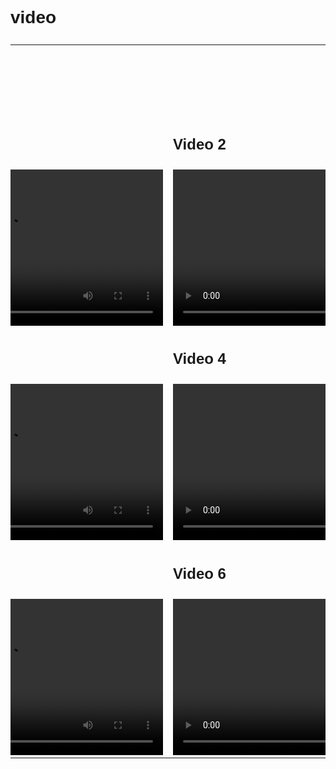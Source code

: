 # video
<!DOCTYPE html>
<html>
<head>
	<meta charset="utf-8">
	<meta name="viewport" content="width=device-width, initial-scale=1">
	<title>Video</title>
</head>

<style>
	* {
		font-family: arial;
	}
	table {
		display: flex;
		justify-content: center;
	}

</style>
<body>
	<table>
		<tr>
			<td colspan="2"><h1>Lista de videos</h1></td>
		</tr>
		<tr>
			<td>
				<h2>Video 1</h2>
			</td>
			<td>
				<h2>Video 2</h2>
			</td>
		</tr>
		<tr>
			<td>
				<video width="500px" controls>
					<source src="videito/poli.mp4" type="video/mp4">
				</video>
			</td>
			<td>
				<video width="500px" controls>
					<source src="videito/poli.mp4" type="video/mp4">
				</video>
			</td>
		</tr>
		<tr>
			<td>
				<h2>Video 3</h2>
			</td>
			<td>
				<h2>Video 4</h2>
			</td>
		</tr>
		<tr>
			<td>
				<video width="500px" controls>
					<source src="videito/poli.mp4" type="video/mp4">
				</video>
			</td>
			<td>
				<video width="500px" controls>
					<source src="videito/poli.mp4" type="video/mp4">
				</video>
			</td>
		</tr>
		<tr>
			<td>
				<h2>Video 5</h2>
			</td>
			<td>
				<h2>Video 6</h2>
			</td>
		</tr>
		<tr>
			<td>
				<video width="500px" controls>
					<source src="videito/poli.mp4" type="video/mp4">
				</video>
			</td>
			<td>
				<video width="500px" controls>
					<source src="videito/poli.mp4" type="video/mp4">
				</video>
			</td>
		</tr>
	</table>
</body>
</html>
